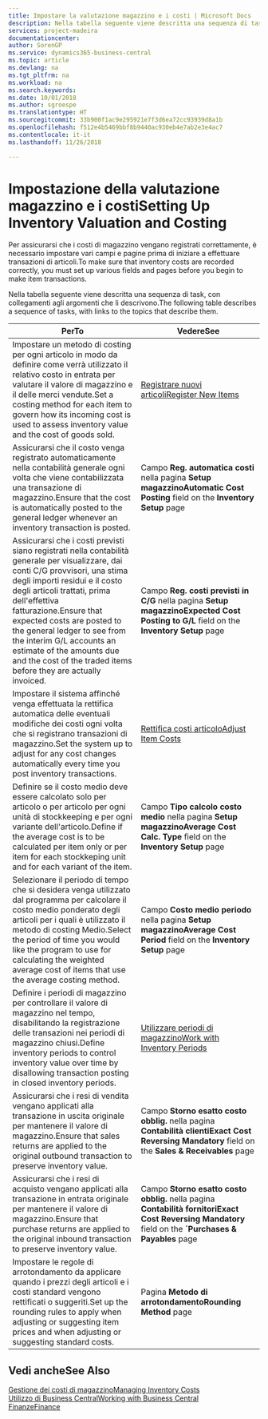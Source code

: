 ```yaml
---
title: Impostare la valutazione magazzino e i costi | Microsoft Docs
description: Nella tabella seguente viene descritta una sequenza di task, con collegamenti agli argomenti che li descrivono.
services: project-madeira
documentationcenter: 
author: SorenGP
ms.service: dynamics365-business-central
ms.topic: article
ms.devlang: na
ms.tgt_pltfrm: na
ms.workload: na
ms.search.keywords: 
ms.date: 10/01/2018
ms.author: sgroespe
ms.translationtype: HT
ms.sourcegitcommit: 33b900f1ac9e295921e7f3d6ea72cc93939d8a1b
ms.openlocfilehash: f512e4b5469bbf8b9440ac930eb4e7ab2e3e4ac7
ms.contentlocale: it-it
ms.lasthandoff: 11/26/2018

---
```

# <a name="setting-up-inventory-valuation-and-costing"></a><span data-ttu-id="0b29f-103">Impostazione della valutazione magazzino e i costi</span><span class="sxs-lookup"><span data-stu-id="0b29f-103">Setting Up Inventory Valuation and Costing</span></span>
<span data-ttu-id="0b29f-104">Per assicurarsi che i costi di magazzino vengano registrati correttamente, è necessario impostare vari campi e pagine prima di iniziare a effettuare transazioni di articoli.</span><span class="sxs-lookup"><span data-stu-id="0b29f-104">To make sure that inventory costs are recorded correctly, you must set up various fields and pages before you begin to make item transactions.</span></span>

<span data-ttu-id="0b29f-105">Nella tabella seguente viene descritta una sequenza di task, con collegamenti agli argomenti che li descrivono.</span><span class="sxs-lookup"><span data-stu-id="0b29f-105">The following table describes a sequence of tasks, with links to the topics that describe them.</span></span>

|<span data-ttu-id="0b29f-106">**Per**</span><span class="sxs-lookup"><span data-stu-id="0b29f-106">**To**</span></span>|<span data-ttu-id="0b29f-107">**Vedere**</span><span class="sxs-lookup"><span data-stu-id="0b29f-107">**See**</span></span>|  
|------------|-------------|  
|<span data-ttu-id="0b29f-108">Impostare un metodo di costing per ogni articolo in modo da definire come verrà utilizzato il relativo costo in entrata per valutare il valore di magazzino e il delle merci vendute.</span><span class="sxs-lookup"><span data-stu-id="0b29f-108">Set a costing method for each item to govern how its incoming cost is used to assess inventory value and the cost of goods sold.</span></span>|[<span data-ttu-id="0b29f-109">Registrare nuovi articoli</span><span class="sxs-lookup"><span data-stu-id="0b29f-109">Register New Items</span></span>](inventory-how-register-new-items.md)|  
|<span data-ttu-id="0b29f-110">Assicurarsi che il costo venga registrato automaticamente nella contabilità generale ogni volta che viene contabilizzata una transazione di magazzino.</span><span class="sxs-lookup"><span data-stu-id="0b29f-110">Ensure that the cost is automatically posted to the general ledger whenever an inventory transaction is posted.</span></span>|<span data-ttu-id="0b29f-111">Campo **Reg. automatica costi** nella pagina **Setup magazzino**</span><span class="sxs-lookup"><span data-stu-id="0b29f-111">**Automatic Cost Posting** field on the **Inventory Setup** page</span></span>|  
|<span data-ttu-id="0b29f-112">Assicurarsi che i costi previsti siano registrati nella contabilità generale per visualizzare, dai conti C/G provvisori, una stima degli importi residui e il costo degli articoli trattati, prima dell'effettiva fatturazione.</span><span class="sxs-lookup"><span data-stu-id="0b29f-112">Ensure that expected costs are posted to the general ledger to see from the interim G/L accounts an estimate of the amounts due and the cost of the traded items before they are actually invoiced.</span></span>|<span data-ttu-id="0b29f-113">Campo **Reg. costi previsti in C/G** nella pagina **Setup magazzino**</span><span class="sxs-lookup"><span data-stu-id="0b29f-113">**Expected Cost Posting to G/L** field on the **Inventory Setup** page</span></span>|  
|<span data-ttu-id="0b29f-114">Impostare il sistema affinché venga effettuata la rettifica automatica delle eventuali modifiche dei costi ogni volta che si registrano transazioni di magazzino.</span><span class="sxs-lookup"><span data-stu-id="0b29f-114">Set the system up to adjust for any cost changes automatically every time you post inventory transactions.</span></span>|[<span data-ttu-id="0b29f-115">Rettifica costi articolo</span><span class="sxs-lookup"><span data-stu-id="0b29f-115">Adjust Item Costs</span></span>](inventory-how-adjust-item-costs.md)|  
|<span data-ttu-id="0b29f-116">Definire se il costo medio deve essere calcolato solo per articolo o per articolo per ogni unità di stockkeeping e per ogni variante dell'articolo.</span><span class="sxs-lookup"><span data-stu-id="0b29f-116">Define if the average cost is to be calculated per item only or per item for each stockkeping unit and for each variant of the item.</span></span>|<span data-ttu-id="0b29f-117">Campo **Tipo calcolo costo medio** nella pagina **Setup magazzino**</span><span class="sxs-lookup"><span data-stu-id="0b29f-117">**Average Cost Calc. Type** field on the **Inventory Setup** page</span></span>|  
|<span data-ttu-id="0b29f-118">Selezionare il periodo di tempo che si desidera venga utilizzato dal programma per calcolare il costo medio ponderato degli articoli per i quali è utilizzato il metodo di costing Medio.</span><span class="sxs-lookup"><span data-stu-id="0b29f-118">Select the period of time you would like the program to use for calculating the weighted average cost of items that use the average costing method.</span></span>|<span data-ttu-id="0b29f-119">Campo **Costo medio periodo** nella pagina **Setup magazzino**</span><span class="sxs-lookup"><span data-stu-id="0b29f-119">**Average Cost Period** field on the **Inventory Setup** page</span></span>|  
|<span data-ttu-id="0b29f-120">Definire i periodi di magazzino per controllare il valore di magazzino nel tempo, disabilitando la registrazione delle transazioni nei periodi di magazzino chiusi.</span><span class="sxs-lookup"><span data-stu-id="0b29f-120">Define inventory periods to control inventory value over time by disallowing transaction posting in closed inventory periods.</span></span>|[<span data-ttu-id="0b29f-121">Utilizzare periodi di magazzino</span><span class="sxs-lookup"><span data-stu-id="0b29f-121">Work with Inventory Periods</span></span>](finance-how-to-work-with-inventory-periods.md)|  
|<span data-ttu-id="0b29f-122">Assicurarsi che i resi di vendita vengano applicati alla transazione in uscita originale per mantenere il valore di magazzino.</span><span class="sxs-lookup"><span data-stu-id="0b29f-122">Ensure that sales returns are applied to the original outbound transaction to preserve inventory value.</span></span>|<span data-ttu-id="0b29f-123">Campo **Storno esatto costo obblig.** nella pagina **Contabilità clienti**</span><span class="sxs-lookup"><span data-stu-id="0b29f-123">**Exact Cost Reversing Mandatory** field on the **Sales & Receivables** page</span></span>|  
|<span data-ttu-id="0b29f-124">Assicurarsi che i resi di acquisto vengano applicati alla transazione in entrata originale per mantenere il valore di magazzino.</span><span class="sxs-lookup"><span data-stu-id="0b29f-124">Ensure that purchase returns are applied to the original inbound transaction to preserve inventory value.</span></span>|<span data-ttu-id="0b29f-125">Campo **Storno esatto costo obblig.** nella pagina **Contabilità fornitori**</span><span class="sxs-lookup"><span data-stu-id="0b29f-125">**Exact Cost Reversing Mandatory** field on the **´Purchases & Payables** page</span></span>|
|<span data-ttu-id="0b29f-126">Impostare le regole di arrotondamento da applicare quando i prezzi degli articoli e i costi standard vengono rettificati o suggeriti.</span><span class="sxs-lookup"><span data-stu-id="0b29f-126">Set up the rounding rules to apply when adjusting or suggesting item prices and when adjusting or suggesting standard costs.</span></span>|<span data-ttu-id="0b29f-127">Pagina **Metodo di arrotondamento**</span><span class="sxs-lookup"><span data-stu-id="0b29f-127">**Rounding Method** page</span></span>|  

## <a name="see-also"></a><span data-ttu-id="0b29f-128">Vedi anche</span><span class="sxs-lookup"><span data-stu-id="0b29f-128">See Also</span></span>  
[<span data-ttu-id="0b29f-129">Gestione dei costi di magazzino</span><span class="sxs-lookup"><span data-stu-id="0b29f-129">Managing Inventory Costs</span></span>](finance-manage-inventory-costs.md)  
[<span data-ttu-id="0b29f-130">Utilizzo di Business Central</span><span class="sxs-lookup"><span data-stu-id="0b29f-130">Working with Business Central</span></span>](ui-work-product.md)  
[<span data-ttu-id="0b29f-131">Finanze</span><span class="sxs-lookup"><span data-stu-id="0b29f-131">Finance</span></span>](finance.md)  


